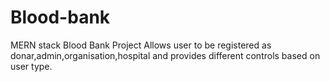 # Blood-bank
MERN stack Blood Bank Project
Allows user to be registered as donar,admin,organisation,hospital and provides different controls based on user type.
